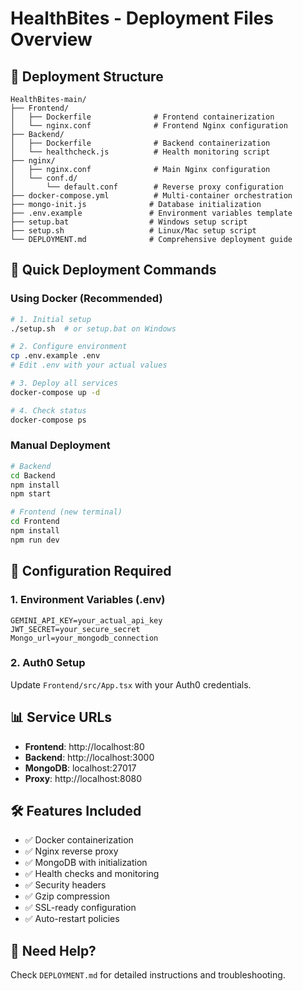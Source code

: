 # HealthBites - Deployment Files Overview

## 📁 Deployment Structure
```
HealthBites-main/
├── Frontend/
│   ├── Dockerfile              # Frontend containerization
│   └── nginx.conf              # Frontend Nginx configuration
├── Backend/
│   ├── Dockerfile              # Backend containerization
│   └── healthcheck.js          # Health monitoring script
├── nginx/
│   ├── nginx.conf              # Main Nginx configuration
│   └── conf.d/
│       └── default.conf        # Reverse proxy configuration
├── docker-compose.yml          # Multi-container orchestration
├── mongo-init.js              # Database initialization
├── .env.example               # Environment variables template
├── setup.bat                  # Windows setup script
├── setup.sh                   # Linux/Mac setup script
└── DEPLOYMENT.md              # Comprehensive deployment guide
```

## 🚀 Quick Deployment Commands

### Using Docker (Recommended)
```bash
# 1. Initial setup
./setup.sh  # or setup.bat on Windows

# 2. Configure environment
cp .env.example .env
# Edit .env with your actual values

# 3. Deploy all services
docker-compose up -d

# 4. Check status
docker-compose ps
```

### Manual Deployment
```bash
# Backend
cd Backend
npm install
npm start

# Frontend (new terminal)
cd Frontend
npm install
npm run dev
```

## 🔧 Configuration Required

### 1. Environment Variables (.env)
```env
GEMINI_API_KEY=your_actual_api_key
JWT_SECRET=your_secure_secret
Mongo_url=your_mongodb_connection
```

### 2. Auth0 Setup
Update `Frontend/src/App.tsx` with your Auth0 credentials.

## 📊 Service URLs
- **Frontend**: http://localhost:80
- **Backend**: http://localhost:3000
- **MongoDB**: localhost:27017
- **Proxy**: http://localhost:8080

## 🛠️ Features Included
- ✅ Docker containerization
- ✅ Nginx reverse proxy
- ✅ MongoDB with initialization
- ✅ Health checks and monitoring
- ✅ Security headers
- ✅ Gzip compression
- ✅ SSL-ready configuration
- ✅ Auto-restart policies

## 📖 Need Help?
Check `DEPLOYMENT.md` for detailed instructions and troubleshooting.
